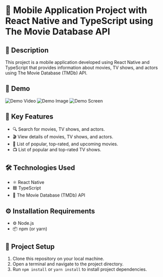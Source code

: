 # 📱 Mobile Application Project with React Native and TypeScript using The Movie Database API

## 📝 Description
This project is a mobile application developed using React Native and TypeScript that provides information about movies, TV shows, and actors using The Movie Database (TMDb) API.

## 🎥 Demo
  ![Demo Video](https://drive.google.com/uc?export=download&id=11VqT82vrDHBa93bCb5QlV9OBxTWPxB-8)
  ![Demo Image](https://drive.google.com/uc?export=download&id=1gh2EEfqYvgf9I5rrz1g1Ak1wzy-OxcHd)
  ![Demo Screen](https://drive.google.com/file/d/1LeBODfq7ICMQIFiPjva8cr338iEqcUd6/view?usp=sharing)
  
## 🚀 Key Features
- 🔍 Search for movies, TV shows, and actors.
- 🎬 View details of movies, TV shows, and actors.
- 🌟 List of popular, top-rated, and upcoming movies.
- 📺 List of popular and top-rated TV shows.

## 🛠️ Technologies Used
- ⚛️ React Native
- 🟦 TypeScript
- 🎥 The Movie Database (TMDb) API

## ⚙️ Installation Requirements
- ⚙️ Node.js
- 📦 npm (or yarn)

## 🔧 Project Setup
1. Clone this repository on your local machine.
2. Open a terminal and navigate to the project directory.
3. Run `npm install` or `yarn install` to install project dependencies.
